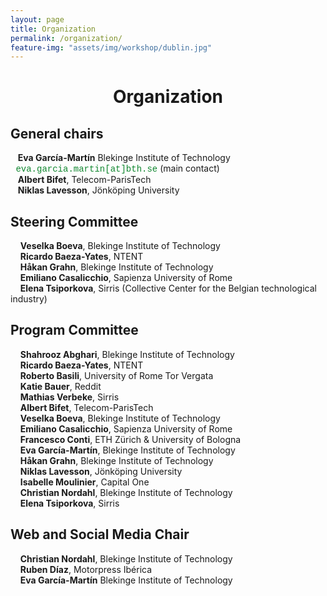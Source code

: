 ```yaml
---
layout: page
title: Organization
permalink: /organization/
feature-img: "assets/img/workshop/dublin.jpg"
---
```


<h1 style="text-align: center">Organization</h1>

## General chairs

&nbsp;&nbsp;&nbsp;**Eva García-Martín** Blekinge Institute of Technology 
<span style="font-family:courier; color:#10872F">&nbsp;eva.garcia.martin[at]bth.se</span> (main contact)   
&nbsp;&nbsp;&nbsp;**Albert Bifet**, Telecom-ParisTech  
&nbsp;&nbsp;&nbsp;**Niklas Lavesson**, Jönköping University  

## Steering Committee

&nbsp;&nbsp;&nbsp; **Veselka Boeva**,
Blekinge Institute of Technology  
&nbsp;&nbsp;&nbsp; **Ricardo Baeza-Yates**,
NTENT  
&nbsp;&nbsp;&nbsp; **Håkan Grahn**,
Blekinge Institute of Technology  
&nbsp;&nbsp;&nbsp; **Emiliano Casalicchio**,
Sapienza University of Rome  
&nbsp;&nbsp;&nbsp; **Elena Tsiporkova**,
Sirris (Collective Center for the Belgian technological industry)  

## Program Committee

&nbsp;&nbsp;&nbsp; **Shahrooz Abghari**, Blekinge Institute of Technology  
&nbsp;&nbsp;&nbsp; **Ricardo Baeza-Yates**, NTENT  
&nbsp;&nbsp;&nbsp; **Roberto Basili**, University of Rome Tor Vergata  
&nbsp;&nbsp;&nbsp; **Katie Bauer**, Reddit  
&nbsp;&nbsp;&nbsp; **Mathias Verbeke**, Sirris  
&nbsp;&nbsp;&nbsp; **Albert Bifet**, Telecom-ParisTech  
&nbsp;&nbsp;&nbsp; **Veselka Boeva**, Blekinge Institute of Technology  
&nbsp;&nbsp;&nbsp; **Emiliano Casalicchio**, Sapienza University of Rome  
&nbsp;&nbsp;&nbsp; **Francesco Conti**, ETH Zürich &amp; University of Bologna  
&nbsp;&nbsp;&nbsp; **Eva García-Martín**, Blekinge Institute of Technology  
&nbsp;&nbsp;&nbsp; **Håkan Grahn**, Blekinge Institute of Technology  
&nbsp;&nbsp;&nbsp; **Niklas Lavesson**, Jönköping University  
&nbsp;&nbsp;&nbsp; **Isabelle Moulinier**, Capital One  
&nbsp;&nbsp;&nbsp; **Christian Nordahl**, Blekinge Institute of Technology  
&nbsp;&nbsp;&nbsp; **Elena Tsiporkova**, Sirris  

## Web and Social Media Chair
&nbsp;&nbsp;&nbsp; **Christian Nordahl**, Blekinge Institute of Technology  
&nbsp;&nbsp;&nbsp; **Ruben Díaz**, Motorpress Ibérica  
&nbsp;&nbsp;&nbsp; **Eva García-Martín** Blekinge Institute of Technology 


